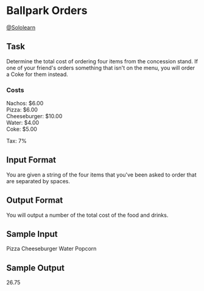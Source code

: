 # Ballpark Orders

[@Sololearn](sololearn.com)

## Task

Determine the total cost of ordering four items from the concession stand. If one of your friend's orders something that isn't on the menu, you will order a Coke for them instead.

### Costs

Nachos: $6.00  
Pizza: $6.00  
Cheeseburger: $10.00  
Water: $4.00  
Coke: $5.00  

Tax: 7%

## Input Format

You are given a string of the four items that you've been asked to order that are separated by spaces.

## Output Format

You will output a number of the total cost of the food and drinks.

## Sample Input

Pizza Cheeseburger Water Popcorn

## Sample Output

26.75
